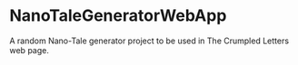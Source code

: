 # NanoTaleGeneratorWebApp
A random Nano-Tale generator project to be used in The Crumpled Letters web page.
